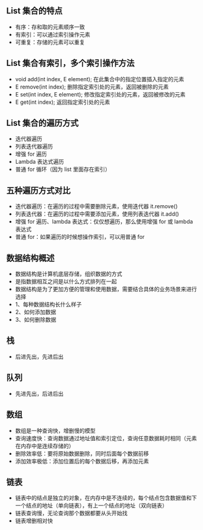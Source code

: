 ## List 集合的特点
* 有序：存和取的元素顺序一致
* 有索引：可以通过索引操作元素
* 可重复：存储的元素可以重复

## List 集合有索引，多个索引操作方法
* void add(int index, E element); 在此集合中的指定位置插入指定的元素
* E remove(int index); 删除指定索引处的元素，返回被删除的元素
* E set(int index, E element); 修改指定索引处的元素，返回被修改的元素
* E get(int index); 返回指定索引处的元素

## List 集合的遍历方式
* 迭代器遍历
* 列表迭代器遍历
* 增强 for 遍历
* Lambda 表达式遍历
* 普通 for 循环（因为 list 里面存在索引）

## 五种遍历方式对比
* 迭代器遍历：在遍历的过程中需要删除元素，使用迭代器 it.remove()
* 列表迭代器：在遍历的过程中需要添加元素，使用列表迭代器 it.add()
* 增强 for 遍历、lambda 表达式：仅仅想遍历，那么使用增强 for 或 lambda 表达式
* 普通 for：如果遍历的时候想操作索引，可以用普通 for

## 数据结构概述
* 数据结构是计算机底层存储，组织数据的方式
* 是指数据相互之间是以什么方式排列在一起
* 数据结构是为了更加方便的管理和使用数据，需要结合具体的业务场景来进行选择
* 1、每种数据结构长什么样子
* 2、如何添加数据
* 3、如何删除数据

## 栈
* 后进先出，先进后出

## 队列
* 先进先出，后进后出

## 数组
* 数组是一种查询快，增删慢的模型
* 查询速度快：查询数据通过地址值和索引定位，查询任意数据耗时相同（元素在内存中是连续存储的）
* 删除效率低：要将原始数据删除，同时后面每个数据前移
* 添加效率极低：添加位置后的每个数据后移，再添加元素

## 链表
* 链表中的结点是独立的对象，在内存中是不连续的，每个结点包含数据值和下一个结点的地址（单向链表），有上一个结点的地址（双向链表）
* 链表查询慢，无论查询那个数据都要从头开始找
* 链表增删相对快

